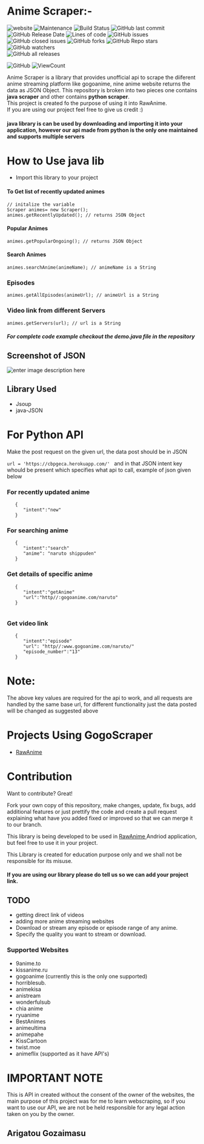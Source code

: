 # Anime Scraper:-

 ![website](https://img.shields.io/badge/website-up-green) ![Maintenance](https://img.shields.io/badge/Maintained%3F-No-red.svg)  ![Build Status](https://travis-ci.org/joemccann/dillinger.svg?branch=master)
 ![GitHub last commit](https://img.shields.io/github/last-commit/rawkush/Anime_Scraper?style=plastic)
 ![GitHub Release Date](https://img.shields.io/github/release-date/rawkush/Anime_Scraper?style=plastic) ![Lines of code](https://img.shields.io/tokei/lines/github/rawkush/Anime_Scraper?style=plastic)
   ![GitHub issues](https://img.shields.io/github/issues/rawkush/Anime_Scraper?style=plastic) ![GitHub closed issues](https://img.shields.io/github/issues-closed/rawkush/Anime_Scraper?style=plastic)    ![GitHub forks](https://img.shields.io/github/forks/rawkush/Anime_Scraper?style=social)
   ![GitHub Repo stars](https://img.shields.io/github/stars/rawkush/Anime_Scraper?style=social)
   ![GitHub watchers](https://img.shields.io/github/watchers/rawkush/Anime_Scraper?style=social) <br /> ![GitHub all releases](https://img.shields.io/github/downloads/rawkush/Anime_Scraper/total?style=plastic) <br />

   ![GitHub](https://img.shields.io/github/license/rawkush/Anime_Scraper?style=plastic)
![ViewCount](https://views.whatilearened.today/views/github/rawkush/anime_scraper.svg)   
   
Anime Scraper is a library that provides unofficial api to scrape the diiferent anime streaming platform like gogoanime, nine anime website returns the data as JSON Object. This repository is broken into two pieces one contains <b>java scraper</b> and other contains <b> python scraper</b>.
</br>This project is created fo the purpose of using it into RawAnime.</br>
If you are using our project feel free to give us credit :)


#### java library is can be used by downloading and importing it into your application, however our api made from python is the only one maintained and supports multiple servers


 # How to Use java lib
 - Import this library to your project 

#### To  Get list of recently updated animes


```
// initalize the variable
Scraper animes= new Scraper();
animes.getRecentlyUpdated(); // returns JSON Object
  ``` 
   
#### Popular Animes
  ```
animes.getPopularOngoing(); // returns JSON Object
```

#### Search Animes
```
animes.searchAnime(animeName); // animeName is a String
```

### Episodes

```
animes.getAllEpisodes(animeUrl); // animeUrl is a String
```

### Video link from different Servers

```
animes.getServers(url); // url is a String
```

##### For  complete code example checkout the demo.java file in the repository

## Screenshot of JSON
![enter image description here](https://user-images.githubusercontent.com/25636146/48275506-a83cf180-e46b-11e8-9263-52fcba01b560.png)

## Library Used
- Jsoup
- java-JSON 

# For Python API

Make the post request on the given url, the data post should be in JSON

  ```url = 'https://cbpgeca.herokuapp.com/' ```
and in that JSON intent key whould be present which specifies what api to call, example of json given below

### For recently updated anime
```
   {
      "intent":"new"
   }
```   
### For searching anime
```
   {
      "intent":"search"
      "anime": "naruto shippuden"
   }

```

### Get details of specific anime

```
   {
      "intent":"getAnime"
      "url":"http//:gogoanime.com/naruto"
   }
  
```

### Get video link
```
   {
      "intent":"episode"
      "url": "http//:www.gogoanime.com/naruto/"
      "episode_number":"13"
   }

```
# Note:

The above key values are required for the api to work, and all requests are handled by the same base url, for different functionality just the data posted will be changed as suggested above


# Projects Using GogoScraper
- [RawAnime](https://github.com/Rawkush/RawAnime)

# Contribution 

Want to contribute? Great!

Fork your own copy of this repository, make changes, update, fix bugs, add additional features or just prettify the code and create a pull request explaining what have you added fixed or improved so that we can merge it to our branch.




This library is being developed to be used in [RawAnime ](https://github.com/Rawkush/RawAnime)  Andriod application, but feel free to use it in your project. 

This Library is created for education purpose only and we shall not be responsible for its misuse.

#### If you are using our library please do tell us so we can add your project link.


##  TODO
 - getting direct link of videos 
 - adding more anime streaming websites
 - Download or stream any episode or episode range of any anime.
 - Specify the quality you want to stream or download.

### Supported Websites 
 
 - 9anime.to
 - kissanime.ru
 - gogoanime (currently this is the only one supported)
 - horriblesub.
 - animekisa
 - anistream
 - wonderfulsub
 - chia anime
 - ryuanime
 - BestAnimes
 - animeultima
 - animepahe
 - KissCartoon
 - twist.moe
 - animeflix (supported as it have API's)
 
 
# IMPORTANT NOTE
 This is API in created without the consent of the owner of the websites, the main purpose of this project was for me to learn webscraping, so if you want to use our API, we are not be held responsible for any legal action taken on you by the owner. 

## Arigatou Gozaimasu
